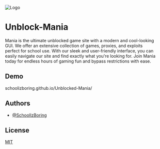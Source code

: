 
![Logo](https://raw.githubusercontent.com/SchoolIzBoring/Unblocked-Websites/main/logo.png)


# Unblock-Mania

Mania is the ultimate unblocked game site with a modern and cool-looking GUI. We offer an extensive collection of games, proxies, and exploits perfect for school use. With our sleek and user-friendly interface, you can easily navigate our site and find exactly what you're looking for. Join Mania today for endless hours of gaming fun and bypass restrictions with ease.

## Demo
schoolizboring.github.io/Unblocked-Mania/


## Authors

- [@SchoolIzBoring](https://github.com/SchoolIzBoring)


## License

[MIT](https://choosealicense.com/licenses/mit/)

